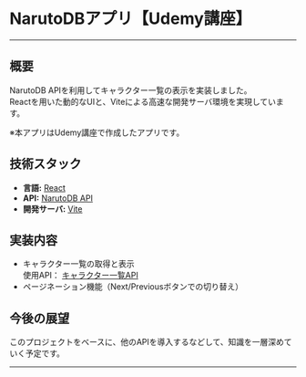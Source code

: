 # NarutoDBアプリ【Udemy講座】

---

## 概要

NarutoDB APIを利用してキャラクター一覧の表示を実装しました。  
Reactを用いた動的なUIと、Viteによる高速な開発サーバ環境を実現しています。

※本アプリはUdemy講座で作成したアプリです。

## 技術スタック

- **言語:** [React](https://reactjs.org/)
- **API:** [NarutoDB API](https://narutodb.xyz/)
- **開発サーバ:** [Vite](https://vitejs.dev/)

## 実装内容

- キャラクター一覧の取得と表示  
使用API： [キャラクター一覧API](https://narutodb.xyz/docs/characters/getAllCharacters)
- ページネーション機能（Next/Previousボタンでの切り替え）

## 今後の展望

このプロジェクトをベースに、他のAPIを導入するなどして、知識を一層深めていく予定です。

---

